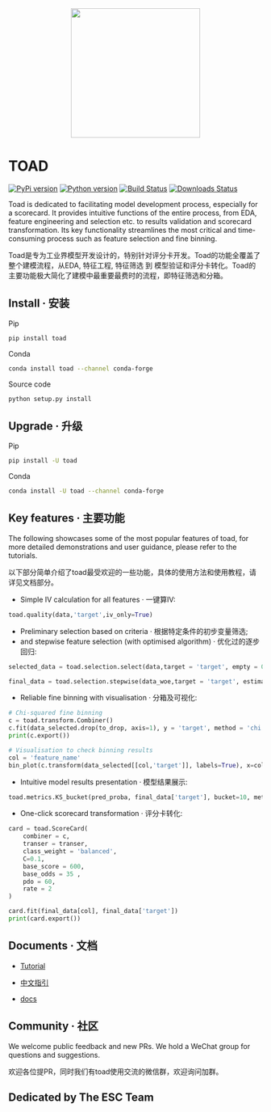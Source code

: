<div align="center">
    <img src="https://raw.githubusercontent.com/amphibian-dev/toad/master/images/toadlogo.png" width="256px" />
</div>

# TOAD


[![PyPi version][pypi-image]][pypi-url]
[![Python version][python-image]][docs-url]
[![Build Status][actions-image]][actions-url]
[![Downloads Status][downloads-image]][docs-url]


Toad is dedicated to facilitating model development process, especially for a scorecard. It provides intuitive functions of the entire process, from EDA, feature engineering and selection etc. to results validation and scorecard transformation. Its key functionality streamlines the most critical and time-consuming process such as feature selection and fine binning.

Toad是专为工业界模型开发设计的，特别针对评分卡开发。Toad的功能全覆盖了整个建模流程，从EDA, 特征工程, 特征筛选 到 模型验证和评分卡转化。Toad的主要功能极大简化了建模中最重要最费时的流程，即特征筛选和分箱。

## Install · 安装
 
Pip

```bash
pip install toad
```

Conda

```bash
conda install toad --channel conda-forge
```

Source code

```bash
python setup.py install
```

## Upgrade · 升级

Pip

```bash
pip install -U toad
```

Conda

```bash
conda install -U toad --channel conda-forge
```

## Key features · 主要功能

The following showcases some of the most popular features of toad, for more detailed demonstrations and user guidance, please refer to the tutorials.

以下部分简单介绍了toad最受欢迎的一些功能，具体的使用方法和使用教程，请详见文档部分。

- Simple IV calculation for all features · 一键算IV:

```python
toad.quality(data,'target',iv_only=True)
```

- Preliminary selection based on criteria · 根据特定条件的初步变量筛选; 
- and stepwise feature selection (with optimised algorithm) · 优化过的逐步回归:

```python
selected_data = toad.selection.select(data,target = 'target', empty = 0.5, iv = 0.02, corr = 0.7, return_drop=True, exclude=['ID','month'])

final_data = toad.selection.stepwise(data_woe,target = 'target', estimator='ols', direction = 'both', criterion = 'aic', exclude = to_drop)
```

- Reliable fine binning with visualisation · 分箱及可视化:

```python
# Chi-squared fine binning
c = toad.transform.Combiner()
c.fit(data_selected.drop(to_drop, axis=1), y = 'target', method = 'chi', min_samples = 0.05) 
print(c.export())

# Visualisation to check binning results 
col = 'feature_name'
bin_plot(c.transform(data_selected[[col,'target']], labels=True), x=col, target='target')
```

- Intuitive model results presentation · 模型结果展示:

```python
toad.metrics.KS_bucket(pred_proba, final_data['target'], bucket=10, method = 'quantile')
```

- One-click scorecard transformation · 评分卡转化:

```python
card = toad.ScoreCard(
    combiner = c,
    transer = transer,
    class_weight = 'balanced',
    C=0.1,
    base_score = 600,
    base_odds = 35 ,
    pdo = 60,
    rate = 2
)

card.fit(final_data[col], final_data['target'])
print(card.export())
```

## Documents · 文档

- [Tutorial](https://toad.readthedocs.io/en/latest/tutorial.html)

- [中文指引](https://toad.readthedocs.io/en/latest/tutorial_chinese.html)

- [docs][docs-url]

## Community · 社区
We welcome public feedback and new PRs. We hold a WeChat group for questions and suggestions. 

欢迎各位提PR，同时我们有toad使用交流的微信群，欢迎询问加群。

## Dedicated by **The ESC Team** 

[pypi-image]: https://img.shields.io/pypi/v/toad.svg?style=flat-square
[pypi-url]: https://pypi.org/project/toad/
[python-image]: https://img.shields.io/pypi/pyversions/toad.svg?style=flat-square
[actions-image]: https://img.shields.io/github/workflow/status/amphibian-dev/toad/Release?style=flat-square
[actions-url]: https://github.com/amphibian-dev/toad/actions
[downloads-image]: https://img.shields.io/pypi/dm/toad?style=flat-square
[docs-url]: https://toad.readthedocs.io/
